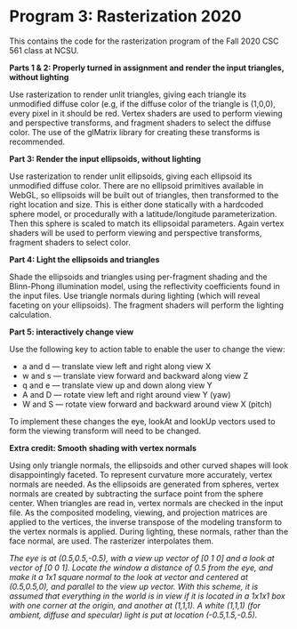 # Program 3: Rasterization 2020

This contains the code for the rasterization program of the Fall 2020 CSC 561 class at NCSU.

**Parts 1 & 2: Properly turned in assignment and render the input triangles, without lighting**

Use rasterization to render unlit triangles, giving each triangle its unmodified diffuse
color (e.g, if the diffuse color of the triangle is (1,0,0), every pixel in it should be
red. Vertex shaders are used to perform viewing and perspective transforms, and fragment
shaders to select the diffuse color. The use of the glMatrix library for creating these
transforms is recommended.

**Part 3: Render the input ellipsoids, without lighting**

Use rasterization to render unlit ellipsoids, giving each ellipsoid its unmodified diffuse
color. There are no ellipsoid primitives available in WebGL, so ellipsoids will be built out
of triangles, then transformed to the right location and size. This is either done
statically with a hardcoded sphere model, or procedurally with a latitude/longitude
parameterization. Then this sphere is scaled to match its ellipsoidal parameters. Again
vertex shaders will be used to perform viewing and perspective transforms, fragment shaders
to select color.

**Part 4: Light the ellipsoids and triangles**

Shade the ellipsoids and triangles using per-fragment shading and the Blinn-Phong
illumination model, using the reflectivity coefficients found in the input files. Use
triangle normals during lighting (which will reveal faceting on your ellipsoids). The
fragment shaders will perform the lighting calculation.

**Part 5: interactively change view**

Use the following key to action table to enable the user to change the view:

 - a and d — translate view left and right along view X
 - w and s — translate view forward and backward along view Z
 - q and e — translate view up and down along view Y
 - A and D — rotate view left and right around view Y (yaw)
 - W and S — rotate view forward and backward around view X (pitch)

To implement these changes the eye, lookAt and lookUp vectors used to form the viewing transform will need to be changed.

**Extra credit: Smooth shading with vertex normals**

Using only triangle normals, the ellipsoids and other curved shapes will look
disappointingly faceted. To represent curvature more accurately, vertex normals are needed.
As the ellipsoids are generated from spheres, vertex normals are created by subtracting the
surface point from the sphere center. When triangles are read in, vertex normals are
checked in the input file. As the composited modeling, viewing, and projection matrices are
applied to the vertices, the inverse transpose of the modeling transform to the vertex
normals is applied. During lighting, these normals, rather than the face normal, are used.
The rasterizer interpolates them.

_The eye is at (0.5,0.5,-0.5), with a view up vector of [0 1 0] and a look at vector of
[0 0 1]. Locate the window a distance of 0.5 from the eye, and make it a 1x1 square normal
to the look at vector and centered at (0.5,0.5,0), and parallel to the view up vector. With
this scheme, it is assumed that everything in the world is in view if it is located in a
1x1x1 box with one corner at the origin, and another at (1,1,1). A white (1,1,1) (for
ambient, diffuse and specular) light is put at location (-0.5,1.5,-0.5)._